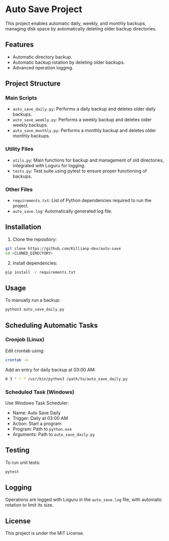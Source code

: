 # Auto Save Project

This project enables automatic daily, weekly, and monthly backups, managing disk space by automatically deleting older backup directories.

## Features
- Automatic directory backup.
- Automatic backup rotation by deleting older backups.
- Advanced operation logging.

## Project Structure

### Main Scripts
- `auto_save_daily.py`: Performs a daily backup and deletes older daily backups.
- `auto_save_weekly.py`: Performs a weekly backup and deletes older weekly backups.
- `auto_save_monthly.py`: Performs a monthly backup and deletes older monthly backups.

### Utility Files
- `utils.py`: Main functions for backup and management of old directories, integrated with Loguru for logging.
- `tests.py`: Test suite using pytest to ensure proper functioning of backups.

### Other Files
- `requirements.txt`: List of Python dependencies required to run the project.
- `auto_save.log`: Automatically generated log file.

## Installation
1. Clone the repository:
```bash
git clone https://github.com/Killianp-dev/auto-save
cd <CLONED_DIRECTORY>
```

2. Install dependencies:
```bash
pip install -r requirements.txt
```

## Usage
To manually run a backup:
```bash
python3 auto_save_daily.py
```

## Scheduling Automatic Tasks

### Cronjob (Linux)
Edit crontab using:
```bash
crontab -e
```
Add an entry for daily backup at 03:00 AM:
```bash
0 3 * * * /usr/bin/python3 /path/to/auto_save_daily.py
```

### Scheduled Task (Windows)
Use Windows Task Scheduler:
- Name: Auto Save Daily
- Trigger: Daily at 03:00 AM
- Action: Start a program
- Program: Path to `python.exe`
- Arguments: Path to `auto_save_daily.py`

## Testing
To run unit tests:
```bash
pytest
```

## Logging
Operations are logged with Loguru in the `auto_save.log` file, with automatic rotation to limit its size.

## License
This project is under the MIT License.


